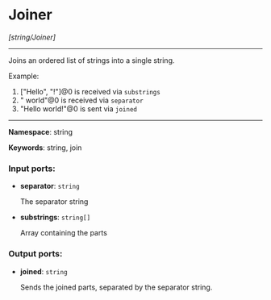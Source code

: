 # Joiner

_[string/Joiner]_

---

Joins an ordered list of strings into a single string.

Example:

1. ["Hello", "!"]@0 is received via `substrings`
2. " world"@0 is received via `separator`
3. "Hello world!"@0 is sent via `joined`

---

__Namespace__: string

__Keywords__: string, join

### Input ports:

* __separator__: ` string `

    The separator string


* __substrings__: ` string[] `

    Array containing the parts

### Output ports:

* __joined__: ` string `

    Sends the joined parts, separated by the separator string.

